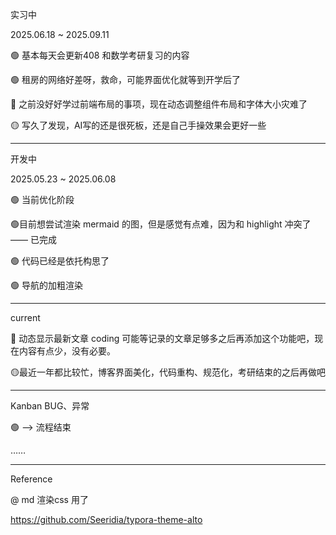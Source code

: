 实习中

2025.06.18 ~ 2025.09.11

🟢 基本每天会更新408 和数学考研复习的内容

🟢 租房的网络好差呀，救命，可能界面优化就等到开学后了

🔴 之前没好好学过前端布局的事项，现在动态调整组件布局和字体大小灾难了

🟡 写久了发现，AI写的还是很死板，还是自己手操效果会更好一些

---

开发中

2025.05.23 ~ 2025.06.08

🟢 当前优化阶段

🟢目前想尝试渲染 mermaid 的图，但是感觉有点难，因为和 highlight 冲突了 —— 已完成

🟢 代码已经是依托构思了

🟢 导航的加粗渲染

---

current

🔴 动态显示最新文章  coding  可能等记录的文章足够多之后再添加这个功能吧，现在内容有点少，没有必要。

🟡最近一年都比较忙，博客界面美化，代码重构、规范化，考研结束的之后再做吧

---

Kanban  BUG、异常

🟢 --> 流程结束

……

---

Reference

@ md 渲染css 用了

https://github.com/Seeridia/typora-theme-alto
